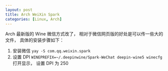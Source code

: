 ```yaml
---
layout: post
title: Arch WeiXin Spark
categories: [Linux, Arch]
---
```


Arch 最新版的 Wine 微信方式改了， 相对于微信网页版的好处是可以传一些大的文件， 具体的安装步骤如下：

1. 安装微信 ```yay -S com.qq.weixin.spark```
2. 设置 DPI ```WINEPREFIX=~/.deepinwine/Spark-WeChat deepin-wine5 winecfg``` 打开显示， 设置 DPI 为 250


